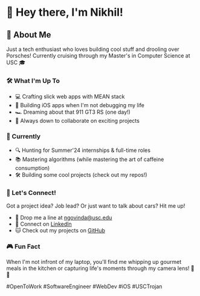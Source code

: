 # 👋 Hey there, I'm Nikhil!

## 🚀 About Me
Just a tech enthusiast who loves building cool stuff and drooling over Porsches! Currently cruising through my Master's in Computer Science at USC 🎓

### 🛠️ What I'm Up To
- 💻 Crafting slick web apps with MEAN stack
- 📱 Building iOS apps when I'm not debugging my life
- 🏎️ Dreaming about that 911 GT3 RS (one day!)
- 🌟 Always down to collaborate on exciting projects

### 🎯 Currently
- 🔍 Hunting for Summer'24 internships & full-time roles
- 📚 Mastering algorithms (while mastering the art of caffeine consumption)
- 🛠️ Building some cool projects (check out my repos!)

### 🤝 Let's Connect!
Got a project idea? Job lead? Or just want to talk about cars? Hit me up!
- 📧 Drop me a line at ngovinda@usc.edu
- 💼 Connect on [LinkedIn](https://www.linkedin.com/in/nikhil-govindaraju/)
- 🐱 Check out my projects on [GitHub](https://github.com/nikhilgovindaraju)

### 🎮 Fun Fact
When I'm not infront of my laptop, you'll find me whipping up gourmet meals in the kitchen or capturing life's moments through my camera lens! 📸🍳

#OpenToWork #SoftwareEngineer #WebDev #iOS #USCTrojan

